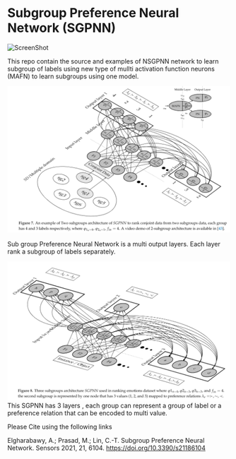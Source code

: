 # Subgroup Preference Neural Network (SGPNN)

![ScreenShot](/Images/MAFN.png,width=200,height=100)

This repo contain the source and examples of NSGPNN network to learn subgroup of labels using new type of mullti activation function neurons (MAFN) to learn subgroups using one model.

![ScreenShot](/Images/SGPNN.png)

Sub group Preference Neural Network is a multi output layers. Each layer rank a subgroup of labels separately.



![ScreenShot](/Images/SGPNN3.png)
This SGPNN has 3 layers , each group can represent a group of label or a preference relation that can be encoded to multi value.

Please Cite using the following links

Elgharabawy, A.; Prasad, M.; Lin, C.-T. Subgroup Preference Neural Network. Sensors 2021, 21, 6104. https://doi.org/10.3390/s21186104

